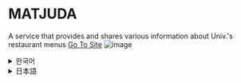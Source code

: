 # MATJUDA
A service that provides and shares various information about Univ.'s restaurant menus
[Go To Site](http://matjuda.shop/)
![image](https://github.com/user-attachments/assets/06e1d234-987f-42dc-837c-59cffd20bf24)

<details>
  <summary>한국어</summary>

  ## 학교 내 식당 메뉴 정보 제공 서비스
  
### 프로젝트 기간
2024.03.11 ~ 현재

### 개발 인원
2명(팀 프로젝트)

### 개발 환경
<ul>
  <li>Python</li>
  <li>Flask</li>
  <li>MySQL</li>
  <li>AWS EC2</li>
  <li>AWS RDS</li>
  <li>C++ (Arduino)</li>
  <li>HTML5, CSS3, javaScript</li>
  <li>React</li>
  <li>Figma</li>
  <li>Git, Github</li>
</ul>

<details>
  <summary>활동 사진</summary>

  ![S__5316638](https://github.com/user-attachments/assets/ddc938fe-ebca-4688-9b53-db9a47a61187)

  지속적인 학생 식당 관리자측과의 소통과 협업

  ![IMG_9064](https://github.com/user-attachments/assets/3d6614d2-b99e-461f-a66d-2039eb40c5f3)
![IMG_9066](https://github.com/user-attachments/assets/46c20034-7552-417a-9feb-7f0f88efb0ef)

용산에서의 아두이노 구매

![IMG_9174](https://github.com/user-attachments/assets/1f733812-57bb-4eda-b338-12ebfa7f12e6)

학교 학생식당에 실제 설치한 모습


</details>
### ERD
<a href="https://www.erdcloud.com/d/vtSNbp6MYKXPSsuxQ">ERD 보기</a>

### API 명세서
<a href="https://heliotrope-mandible-d59.notion.site/API-8fb8ae7ec3a14f14a24273cbc6744ad1">API 명세서 보기</a>

</details>
<details>
  <summary>日本語</summary>

  ## Demonstration video
https://github.com/MATJUDA/MATJUDA/assets/133950720/b8ac49ad-7d9a-4e68-a64c-43d584e9c3d6

# プロジェクト:MATJUDA(校内食堂メニュー情報提供サービス)

## 理解と企画の段階

### プロジェクト目的
このプロジェクトの目的は、学生たちに学校内の食堂のメニューの欠品状態をリアルタイムで提供することです。 現在は食堂に直接到着しないとメニューの欠品状態が分からず不便です。 これを解消し、さらに食堂のメニューに対する意見を学生同士で分かち合えるコミュニティを準備中です。

### プロジェクト期間
2024.03.11 ~ 現在

### 開発人員
2人(チームプロジェクト)

### 開発環境
<ul>
  <li>Python</li>
  <li>Flask</li>
  <li>MySQL</li>
  <li>AWS EC2</li>
  <li>AWS RDS</li>
  <li>C++ (Arduino)</li>
  <li>HTML5, CSS3, javaScript</li>
  <li>React</li>
  <li>Figma</li>
  <li>Git, Github</li>
</ul>

<details>
  <summary>活動写真</summary>

  ![S__5316638](https://github.com/user-attachments/assets/ddc938fe-ebca-4688-9b53-db9a47a61187)

  継続的な学生食堂の管理者側とのコミュニケーションと協業

  ![IMG_9064](https://github.com/user-attachments/assets/3d6614d2-b99e-461f-a66d-2039eb40c5f3)
![IMG_9066](https://github.com/user-attachments/assets/46c20034-7552-417a-9feb-7f0f88efb0ef)

龍山でArduinoを購入

![IMG_9174](https://github.com/user-attachments/assets/1f733812-57bb-4eda-b338-12ebfa7f12e6)

学校の学生食堂に実際に設置した姿


</details>

### ERD
<a href="https://www.erdcloud.com/d/vtSNbp6MYKXPSsuxQ">ERD</a>

### API 명세서
<a href="https://heliotrope-mandible-d59.notion.site/API-8fb8ae7ec3a14f14a24273cbc6744ad1">API 明細書</a>

## 調査と分析の段階

### 関連データの収集と分析
学生食堂に食堂職員が管理できる簡単なアドゥイノ装置を設置し、メニュー欠品時にボタンクリックなどの簡単な操作でデータの提供を受けて処理します。

### 問題の原因把握及び解決方法の考案
実際に校内生活をしながら感じた不便さをもとに問題の原因を把握しました。 これを解決するために、リアルタイムでメニューの欠品情報を提供するシステムを構想するようになりました。

### 市場調査と競争分析
校内には当該サービスを提供するシステムがないため、プロジェクトの実行できる可能性が高いと判断しました。 単純なロジックで具現が可能で、実現できる可能性が高いと考えました。

## デザイン及び開発段階

### 解決策のデザイン及び実装方法の決定
学校で学んだスキルスタックを活用してシステムを設計しました。 主に使用した技術はアドゥイノ、HTML、CSS、JavaScript(React)、Java、Springです。

### ツールとシステムの開発と構築
GitHubを通じてチーム員たちと協業してプロジェクトを進めました。

## テストおよび検証段階

### システムテストおよび問題解決(予定)
ステップごとに、コンポーネントごとに完成のたびにテストを行う予定です。 テスト中に発見された問題はすぐに解決し、システムの完成度を高める計画です。

### ユーザーフィードバックの収集と改善(予定)
ウェブサイトの下部にフィードバックを受け入れる電子メールを記載し、ユーザーの意見を収集する予定です。 収集されたフィードバックは積極的に反映し、システムを継続的に改善していきます。

## 配布および実行段階

### 完成した製品の配布と実行(予定)
アドゥイノ装置は直接食堂に設置する予定であり、学生食堂の前にサービス利用が可能なウェブサイトQRコードを付着する計画です。

## メンテナンスと継続的な改善

### プロセス準備
LTEルーターを利用して安定したネットワーク環境を構成し、今後のアップデートも既存の操作ロジックから外れないため容易です。 継続的なモニタリングとメンテナンスを通じてサービスを改善していきます。

</details>


